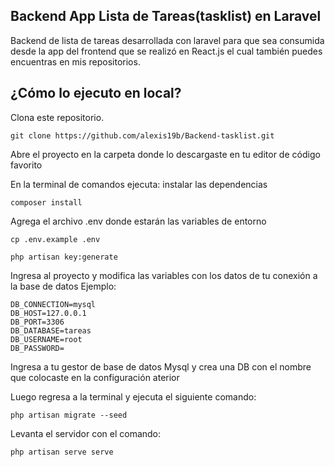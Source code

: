 
## Backend App Lista de Tareas(tasklist) en Laravel

 Backend de lista de tareas desarrollada con laravel para que sea consumida desde la app del frontend que se realizó en React.js el cual también puedes encuentras en mis repositorios.

 ## ¿Cómo lo ejecuto en local?

 Clona este repositorio.

 ```
 git clone https://github.com/alexis19b/Backend-tasklist.git
 ```
Abre el proyecto en la carpeta donde lo descargaste en tu editor de código favorito

En la terminal de comandos ejecuta:
instalar las dependencias
```
composer install
 ```
Agrega el archivo .env donde estarán las variables de entorno
 ```
cp .env.example .env 
 ```

 ```
php artisan key:generate 
 ```
Ingresa al proyecto y modifica las variables con los datos de tu conexión a la base de datos Ejemplo:

 ```
DB_CONNECTION=mysql
DB_HOST=127.0.0.1
DB_PORT=3306
DB_DATABASE=tareas
DB_USERNAME=root
DB_PASSWORD=
 ```
Ingresa a tu gestor de base de datos Mysql y crea una DB con el nombre que colocaste en la configuración aterior

Luego regresa a la terminal y ejecuta el siguiente comando:

 ```
php artisan migrate --seed
 ```

 Levanta el servidor con el comando:

  ```
php artisan serve serve
 ```





